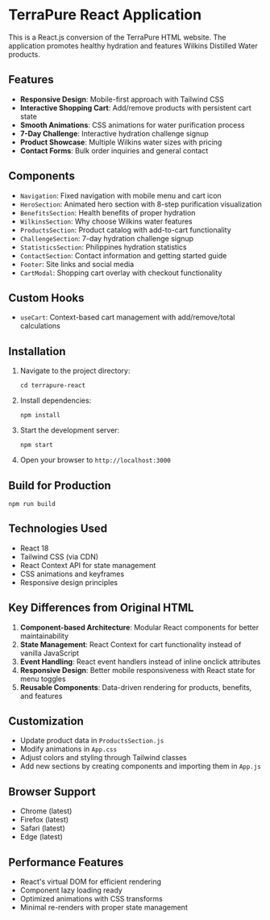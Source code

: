# TerraPure React Application

This is a React.js conversion of the TerraPure HTML website. The application promotes healthy hydration and features Wilkins Distilled Water products.

## Features

- **Responsive Design**: Mobile-first approach with Tailwind CSS
- **Interactive Shopping Cart**: Add/remove products with persistent cart state
- **Smooth Animations**: CSS animations for water purification process
- **7-Day Challenge**: Interactive hydration challenge signup
- **Product Showcase**: Multiple Wilkins water sizes with pricing
- **Contact Forms**: Bulk order inquiries and general contact

## Components

- `Navigation`: Fixed navigation with mobile menu and cart icon
- `HeroSection`: Animated hero section with 8-step purification visualization
- `BenefitsSection`: Health benefits of proper hydration
- `WilkinsSection`: Why choose Wilkins water features
- `ProductsSection`: Product catalog with add-to-cart functionality
- `ChallengeSection`: 7-day hydration challenge signup
- `StatisticsSection`: Philippines hydration statistics
- `ContactSection`: Contact information and getting started guide
- `Footer`: Site links and social media
- `CartModal`: Shopping cart overlay with checkout functionality

## Custom Hooks

- `useCart`: Context-based cart management with add/remove/total calculations

## Installation

1. Navigate to the project directory:
   ```
   cd terrapure-react
   ```

2. Install dependencies:
   ```
   npm install
   ```

3. Start the development server:
   ```
   npm start
   ```

4. Open your browser to `http://localhost:3000`

## Build for Production

```
npm run build
```

## Technologies Used

- React 18
- Tailwind CSS (via CDN)
- React Context API for state management
- CSS animations and keyframes
- Responsive design principles

## Key Differences from Original HTML

1. **Component-based Architecture**: Modular React components for better maintainability
2. **State Management**: React Context for cart functionality instead of vanilla JavaScript
3. **Event Handling**: React event handlers instead of inline onclick attributes
4. **Responsive Design**: Better mobile responsiveness with React state for menu toggles
5. **Reusable Components**: Data-driven rendering for products, benefits, and features

## Customization

- Update product data in `ProductsSection.js`
- Modify animations in `App.css`
- Adjust colors and styling through Tailwind classes
- Add new sections by creating components and importing them in `App.js`

## Browser Support

- Chrome (latest)
- Firefox (latest)
- Safari (latest)
- Edge (latest)

## Performance Features

- React's virtual DOM for efficient rendering
- Component lazy loading ready
- Optimized animations with CSS transforms
- Minimal re-renders with proper state management
